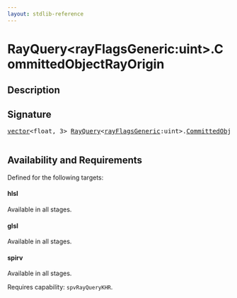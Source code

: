 ```yaml
---
layout: stdlib-reference
---
```


# RayQuery\<rayFlagsGeneric:uint\>\.CommittedObjectRayOrigin

## Description





## Signature 

<pre>
<a href="../../vector/index.html" class="code_type">vector</a>&lt;<span class="code_keyword">float</span>, 3&gt; <a href="../index.html" class="code_type">RayQuery</a>&lt;<a href="../index.html#decl-rayFlagsGeneric" class="code_var">rayFlagsGeneric</a>:<span class="code_keyword">uint</span>&gt;.<a href=".html">CommittedObjectRayOrigin</a>();

</pre>

## Availability and Requirements

Defined for the following targets:

#### hlsl
Available in all stages.

#### glsl
Available in all stages.

#### spirv
Available in all stages.

Requires capability: `spvRayQueryKHR`.


